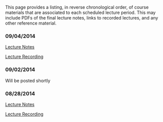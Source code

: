 <!--
.. title: Course Materials
.. slug: index
.. date: 2014-08-29 11:24:22 UTC-05:00
-->

This page provides a listing, in reverse chronological order, of course materials that are associated to
each scheduled lecture period.  This may include PDFs of the final lecture notes, links to recorded lectures, 
and any other reference material.

### 09/04/2014

[Lecture Notes](/notes/09-04-2014.pdf)

<a href="//www.youtube.com/embed/gSA0OUzoosg?list=PLyQr4689RR7ArTKVNPHWl_7CIyoxsE8VJ" target="blank_">Lecture Recording</a>

### 09/02/2014

Will be posted shortly

### 08/28/2014

[Lecture Notes](/notes/08-28-2014.pdf)

<a href="//www.youtube.com/watch?v=ZaFDhoncLBU&list=PLyQr4689RR7BNP9HEMbiJeB2vA2ZrD4Pp" target="blank_">Lecture Recording</a>


